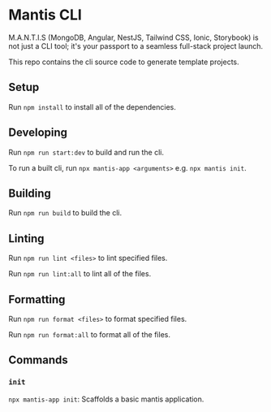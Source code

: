 # Mantis CLI

M.A.N.T.I.S (MongoDB, Angular, NestJS, Tailwind CSS, Ionic, Storybook) is not just a CLI tool; it's your passport to a seamless full-stack project launch.

This repo contains the cli source code to generate template projects.

## Setup

Run `npm install` to install all of the dependencies.

## Developing

Run `npm run start:dev` to build and run the cli.

To run a built cli, run `npx mantis-app <arguments>` e.g. `npx mantis init`.

## Building

Run `npm run build` to build the cli.

## Linting

Run `npm run lint <files>` to lint specified files.

Run `npm run lint:all` to lint all of the files.

## Formatting

Run `npm run format <files>` to format specified files.

Run `npm run format:all` to format all of the files.

## Commands

### `init`

`npx mantis-app init`: Scaffolds a basic mantis application.
